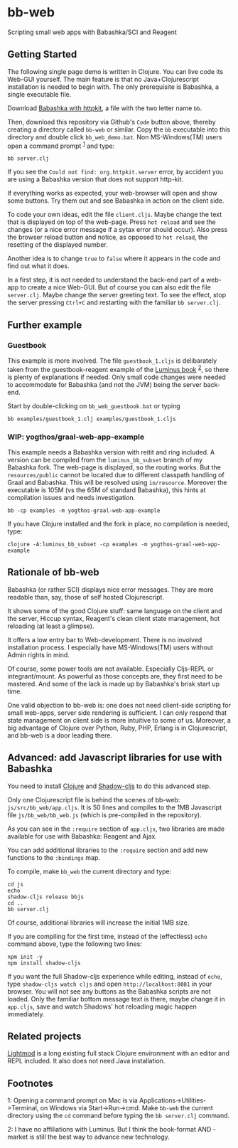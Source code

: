 # bb-web

Scripting small web apps with Babashka/SCI and Reagent

## Getting Started

The following single page demo is written in Clojure. You can live code its Web-GUI yourself. The main feature is that no Java+Clojurescript installation is needed to begin with. The only prerequisite is Babashka, a single executable file.

Download [Babashka with httpkit](https://github.com/borkdude/babashka/issues/556), a file with the two letter name `bb`. 

Then, download this repository via Github's `Code` button above, thereby creating a directory called `bb-web` or similar. Copy the `bb` executable into this directory and double click `bb_web_demo.bat`. Non MS-Windows(TM) users open a command prompt <sup>[1](#myfootnote1)</sup> and type:

    bb server.clj

 If you see the `Could not find: org.httpkit.server` error, by accident you are using a Babashka version that does not support http-kit.

If everything works as expected, your web-browser will open and show some buttons. Try them out and see Babashka in action on the client side.

To code your own ideas, edit the file `client.cljs`. Maybe change the text that is displayed on top of the web-page. Press `hot reload` and see the changes (or a nice error message if a sytax error should occur). Also press the browser reload button and notice, as opposed to `hot reload`, the resetting of the displayed number.

Another idea is to change `true` to `false` where it appears in the code and find out what it does.

In a first step, it is not needed to understand the back-end part of a web-app to create a nice Web-GUI. But of course you can also edit the file `server.clj`. Maybe change the server greeting text. To see the effect, stop the server pressing `Ctrl+C` and restarting with the familiar `bb server.clj`.

## Further example

### Guestbook
This example is more involved. The file ``guestbook_1.cljs`` is delibarately taken from the guestbook-reagent example of the [Luminus book](https://pragprog.com/titles/dswdcloj3/web-development-with-clojure-third-edition/) <sup>[2](#myfootnote2)</sup>, so there is plenty of explanations if needed. Only small code changes were needed to accommodate for Babashka (and not the JVM) being the server back-end.

Start by double-clicking on `bb_web_guestbook.bat` or typing

    bb examples/guestbook_1.clj examples/guestbook_1.cljs

### WIP: yogthos/graal-web-app-example

This example needs a Babashka version with reitit and ring included. A version can be compiled from the `luminus_bb_subset` branch of my Babashka fork. The web-page is displayed, so the routing works. But the `resources/public` cannot be located due to different classpath handling of Graal and Babashka. This will be resolved using ``io/resource``. Moreover the executable is 105M (vs the 65M of standard Babashka), this hints at compilation issues and needs investigation. 

```
bb -cp examples -m yogthos-graal-web-app-example
```

If you have Clojure installed and the fork in place, no compilation is needed, type:

```
clojure -A:luminus_bb_subset -cp examples -m yogthos-graal-web-app-example

```

## Rationale of bb-web
Babashka (or rather SCI) displays nice error messages. They are more readable than, say, those of self hosted Clojurescript.

It shows some of the good Clojure stuff: same language on the client and the server, Hiccup syntax, Reagent's clean client state management, hot reloading (at least a glimpse).

It offers a low entry bar to Web-development. There is no involved installation process. I especially have MS-Windows(TM) users without Admin rights in mind.

Of course, some power tools are not available. Especially Cljs-REPL or integrant/mount. As powerful as those concepts are, they first need to be mastered. And some of the lack is made up by Babashka's brisk start up time.

One valid objection to bb-web is: one does not need client-side scripting for small web-apps, server side rendering is sufficient. I can only respond that state management on client side is more intuitive to some of us. Moreover, a big advantage of Clojure over Python, Ruby, PHP, Erlang is in Clojurescript, and bb-web is a door leading there.


## Advanced: add Javascript libraries for use with Babashka

You need to install [Clojure](https://www.clojure.org) and [Shadow-cljs](http://shadow-cljs.org) to do this advanced step.

Only one Clojurescript file is behind the scenes of bb-web: ``js/src/bb_web/app.cljs``. It is 50 lines and compiles to the 1MB Javascript file `js/bb_web/bb_web.js` (which is pre-compiled in the repository). 

As you can see in the ``:require`` section of `app.cljs`, two libraries are made available for use with Babashka: Reagent and Ajax.

You can add additional libraries  to the `:require` section and add new functions to the ``:bindings`` map.

To compile, make `bb_web` the current directory and type:
    
    cd js
    echo
    shadow-cljs release bbjs
    cd ..
    bb server.clj

Of course, additional libraries will increase the initial 1MB size. 

If you are compiling for the first time, instead of the (effectless) `echo` command above, type the following two lines:

    npm init -y
    npm install shadow-cljs

If you want the full Shadow-cljs experience while editing, instead of `echo`, type `shadow-cljs watch cljs` and open `http://localhost:8081` in your browser. You will not see any buttons as the Babashka scripts are not loaded. Only the familiar bottom message text is there, maybe change it in `app.cljs`, save and watch Shadows' hot reloading magic happen immediately.

## Related projects

[Lightmod](https://sekao.net/lightmod/) is a long existing full stack Clojure environment with an editor and REPL included. It also does not need Java installation.

## Footnotes

<a name="myfootnote1">1</a>: Opening a command prompt on Mac is via Applications->Utilities->Terminal, on Windows via Start->Run->cmd. Make `bb-web` the current directory using the `cd` command before typing the `bb server.clj` command.

<a name="myfootnote2">2</a>: I have no affiliations with Luminus. But I think the book-format AND -market is still the best way to advance new technology.
